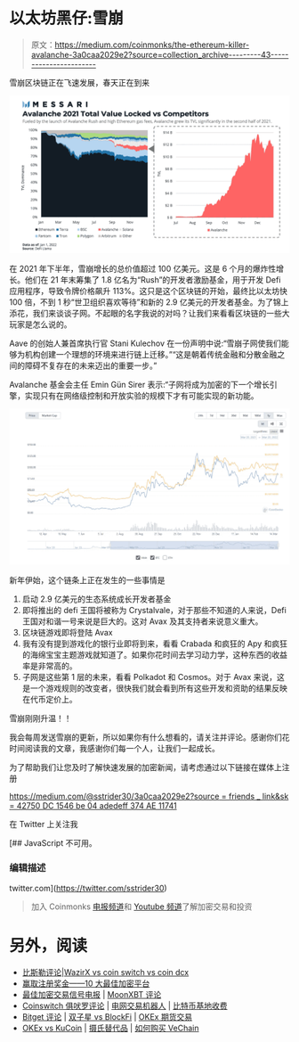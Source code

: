 # 以太坊黑仔:雪崩

> 原文：<https://medium.com/coinmonks/the-ethereum-killer-avalanche-3a0caa2029e2?source=collection_archive---------43----------------------->

雪崩区块链正在飞速发展，春天正在到来

![](img/fd542750f8562ab758f4e241ac7adbfc.png)

在 2021 年下半年，雪崩增长的总价值超过 100 亿美元。这是 6 个月的爆炸性增长。他们在 21 年末筹集了 1.8 亿名为“Rush”的开发者激励基金，用于开发 Defi 应用程序，导致令牌价格飙升 113%。这只是这个区块链的开始，最终比以太坊快 100 倍，不到 1 秒“世卫组织喜欢等待”和新的 2.9 亿美元的开发者基金。为了锦上添花，我们来谈谈子网。不起眼的名字我说的对吗？让我们来看看区块链的一些大玩家是怎么说的。

Aave 的创始人兼首席执行官 Stani Kulechov 在一份声明中说:“雪崩子网使我们能够为机构创建一个理想的环境来进行链上迁移。”“这是朝着传统金融和分散金融之间的障碍不复存在的未来迈出的重要一步。”

Avalanche 基金会主任 Emin Gün Sirer 表示:“子网将成为加密的下一个增长引擎，实现只有在网络级控制和开放实验的规模下才有可能实现的新功能。

![](img/e6e48298fc8aefa5104ab5e2562b94b8.png)

新年伊始，这个链条上正在发生的一些事情是

1.  启动 2.9 亿美元的生态系统成长开发者基金
2.  即将推出的 defi 王国将被称为 Crystalvale，对于那些不知道的人来说，Defi 王国对和谐一号来说是巨大的。这对 Avax 及其支持者来说意义重大。
3.  区块链游戏即将登陆 Avax
4.  我有没有提到游戏化的银行业即将到来，看看 Crabada 和疯狂的 Apy 和疯狂的海绵宝宝主题游戏就知道了。如果你花时间去学习动力学，这种东西的收益率是非常高的。
5.  子网是这些第 1 层的未来，看看 Polkadot 和 Cosmos。对于 Avax 来说，这是一个游戏规则的改变者，很快我们就会看到所有这些开发和资助的结果反映在代币定价上。

雪崩刚刚升温！！

我会每周发送雪崩的更新，所以如果你有什么想看的，请关注并评论。感谢你们花时间阅读我的文章，我感谢你们每一个人，让我们一起成长。

为了帮助我们让您及时了解快速发展的加密新闻，请考虑通过以下链接在媒体上注册

[https://medium.com/@sstrider30/3a0caa2029e2?source = friends _ link&sk = 42750 DC 1546 be 04 adedeff 374 AE 11741](/@sstrider30/3a0caa2029e2?source=friends_link&sk=42750dc1546be04adedeff374ae11741)

在 Twitter 上关注我

[](https://twitter.com/sstrider30) [## JavaScript 不可用。

### 编辑描述

twitter.com](https://twitter.com/sstrider30) 

> 加入 Coinmonks [电报频道](https://t.me/coincodecap)和 [Youtube 频道](https://www.youtube.com/c/coinmonks/videos)了解加密交易和投资

# 另外，阅读

*   [比斯勒评论](https://coincodecap.com/bitsler-review)|[WazirX vs coin switch vs coin dcx](https://coincodecap.com/wazirx-vs-coinswitch-vs-coindcx)
*   [赢取注册奖金——10 大最佳加密平台](https://coincodecap.com/earn-sign-up-bonus)
*   [最佳加密交易信号电报](/coinmonks/best-crypto-signals-telegram-5785cdbc4b2b) | [MoonXBT 评论](/coinmonks/moonxbt-review-6e4ab26d037)
*   [Coinswitch 俱吠罗评论](/coinmonks/coinswitch-kuber-review-1a8dc5c7a739) | [电网交易机器人](https://coincodecap.com/grid-trading) | [比特币基地收费](/coinmonks/coinbase-fees-831e77d4f2c5)
*   [Bitget 评论](https://coincodecap.com/bitget-review) | [双子星 vs BlockFi](https://coincodecap.com/gemini-vs-blockfi) | [OKEx 期货交易](https://coincodecap.com/okex-futures-trading)
*   [OKEx vs KuCoin](https://coincodecap.com/okex-kucoin) | [摄氏替代品](https://coincodecap.com/celsius-alternatives) | [如何购买 VeChain](https://coincodecap.com/buy-vechain)
